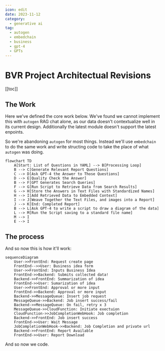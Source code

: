 ```yaml
---
icon: edit
date: 2023-11-12
category:
  - generative ai
tag:
  - autogen
  - embedchain
  - business
  - gpt-4
  - GPTs
---
```


# BVR Project Architectual Revisions

[[toc]]

## The Work

Here we've defined the core work below. We've found we cannot implement this with `autogen` RAG chat alone, as our data doesn't contextualize well in its current design. Additionally the latest module doesn't support the latest enpoints.

So we're abandoning `autogen` for most things. Instead we'll use `embedchain` to do the same work and write structing code to take the place of what `autogen` was doing.

```mermaid
flowchart TD
    A[Start: List of Questions in YAML] --> B[Processing Loop]
    B --> C[Generate Relevant Report Questions]
    C --> D[Ask GPT-4 the Answer to Those Questions]
    D --> E[Quality Check the Answer]
    B --> F[GPT Generates Search Queries]
    F --> G[Run Script to Retrieve Data from Search Results]
    G --> H[Store the Answers in Text Files with Standardized Names]
    H --> I[Add Retrieved Data to Embedded Context]
    I --> J[Weave Together the Text Files, and images into a Report]
    J --> K[End: Completed Report]
    B --> L[Ask GPT-4 to write a script to draw a diagram of the data]
    L --> M[Run the Script saving to a standard file name]
    M --> I
    E --> I
```
## The process
And so now this is how it'll work:

```mermaid
sequenceDiagram
    User->>FrontEnd: Request create page
    FrontEnd-->>User: Business idea form
    User->>FrontEnd: Inputs Business Idea
    FrontEnd->>Backend: Submits collected data!
    Backend->>FrontEnd: Summarization of idea
    FrontEnd->>User: Sumarization of idea
    User->>FrontEnd: Approval or more input
    FrontEnd->>Backend: Approval or more input
    Backend->>MessageQueue: Insert job request
    MessageQueue->>Backend: Job insert success/fail
    Backend->>MessageQueue: On fail, retry x 3
    MessageQueue->>CloudFunction: Initiate exectuion
    CloudFunction->>JobCompletionWebHook: Job completion
    Backend->>FrontEnd: Job insert success
    FrontEnd->>User: Wait Message
    JobCompletionWebHook->>Backend: Job Completion and private url
    Backend->>FrontEnd: Report Available
    FrontEnd->>User: Report Download
```

And so now we code.